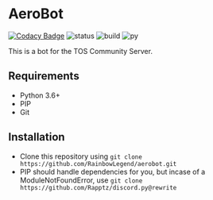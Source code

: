 # AeroBot

[![Codacy Badge](https://api.codacy.com/project/badge/Grade/22d1a2038b774edbb05ab0e4b50624cf)](https://app.codacy.com/app/RainbowLegend/aerobot?utm_source=github.com&utm_medium=referral&utm_content=RainbowLegend/aerobot&utm_campaign=Badge_Grade_Settings)
![status](https://img.shields.io/badge/status-stable-green.svg) 
![build](https://travis-ci.org/RainbowLegend/aerobot.svg?branch=master)
![py](https://img.shields.io/badge/python-3.6%20--%203.7-yellow.svg)

This is a bot for the TOS Community Server.

## Requirements

- Python 3.6+
- PIP
- Git

## Installation

- Clone this repository using `git clone https://github.com/RainbowLegend/aerobot.git`
- PIP should handle dependencies for you, but incase of a ModuleNotFoundError, use `git clone https://github.com/Rapptz/discord.py@rewrite`
